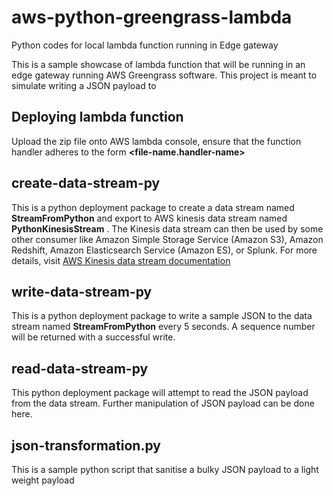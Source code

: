 # aws-python-greengrass-lambda
Python codes for local lambda function running in Edge gateway

This is a sample showcase of lambda function that will be running in an edge gateway running AWS Greengrass software.
This project is meant to simulate writing a JSON payload to 


## Deploying lambda function
Upload the zip file onto AWS lambda console, ensure that the function handler adheres to the form **<file-name.handler-name>**

## create-data-stream-py
This is a python deployment package to create a data stream named **StreamFromPython** and export to AWS kinesis data stream named **PythonKinesisStream** . 
The Kinesis data stream can then be used by some other consumer like Amazon Simple Storage Service (Amazon S3), Amazon Redshift, Amazon Elasticsearch Service (Amazon ES), or Splunk.
For more details, visit [AWS Kinesis data stream documentation](https://docs.aws.amazon.com/streams/latest/dev/amazon-kinesis-consumers.html)


## write-data-stream-py
This is a python deployment package to write a sample JSON to the data stream named **StreamFromPython** every 5 seconds. A sequence number will be returned with a successful write.

## read-data-stream-py
This python deployment package will attempt to read the JSON payload from the data stream. Further manipulation of JSON payload can be done here.

## json-transformation.py
This is a sample python script that sanitise a bulky JSON payload to a light weight payload





